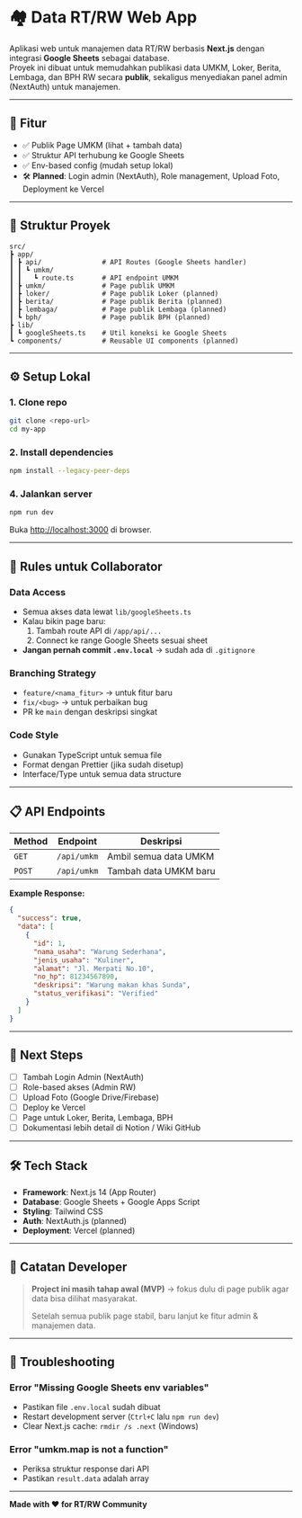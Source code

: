 # 🏘️ Data RT/RW Web App

Aplikasi web untuk manajemen data RT/RW berbasis **Next.js** dengan integrasi **Google Sheets** sebagai database.  
Proyek ini dibuat untuk memudahkan publikasi data UMKM, Loker, Berita, Lembaga, dan BPH RW secara **publik**, sekaligus menyediakan panel admin (NextAuth) untuk manajemen.

---

## 🚀 Fitur
- ✅ Publik Page UMKM (lihat + tambah data)
- ✅ Struktur API terhubung ke Google Sheets
- ✅ Env-based config (mudah setup lokal)
- 🛠️ **Planned**: Login admin (NextAuth), Role management, Upload Foto, Deployment ke Vercel

---

## 📂 Struktur Proyek
```
src/
┣ app/
┃ ┣ api/               # API Routes (Google Sheets handler)
┃ ┃ ┗ umkm/
┃ ┃   ┗ route.ts       # API endpoint UMKM
┃ ┣ umkm/              # Page publik UMKM
┃ ┣ loker/             # Page publik Loker (planned)
┃ ┣ berita/            # Page publik Berita (planned)
┃ ┣ lembaga/           # Page publik Lembaga (planned)
┃ ┗ bph/               # Page publik BPH (planned)
┣ lib/
┃ ┗ googleSheets.ts    # Util koneksi ke Google Sheets
┗ components/          # Reusable UI components (planned)
```

---

## ⚙️ Setup Lokal

### 1. **Clone repo**
```bash
git clone <repo-url>
cd my-app
```

### 2. **Install dependencies**
```bash
npm install --legacy-peer-deps
```



### 4. **Jalankan server**
```bash
npm run dev
```

Buka [http://localhost:3000](http://localhost:3000) di browser.

---

## 🤝 Rules untuk Collaborator

### **Data Access**
- Semua akses data lewat `lib/googleSheets.ts`
- Kalau bikin page baru:
  1. Tambah route API di `/app/api/...`
  2. Connect ke range Google Sheets sesuai sheet
- **Jangan pernah commit `.env.local`** → sudah ada di `.gitignore`

### **Branching Strategy**
- `feature/<nama_fitur>` → untuk fitur baru
- `fix/<bug>` → untuk perbaikan bug  
- PR ke `main` dengan deskripsi singkat

### **Code Style**
- Gunakan TypeScript untuk semua file
- Format dengan Prettier (jika sudah disetup)
- Interface/Type untuk semua data structure

---

## 📋 API Endpoints

| Method | Endpoint | Deskripsi |
|--------|----------|-----------|
| `GET` | `/api/umkm` | Ambil semua data UMKM |
| `POST` | `/api/umkm` | Tambah data UMKM baru |

**Example Response:**
```json
{
  "success": true,
  "data": [
    {
      "id": 1,
      "nama_usaha": "Warung Sederhana",
      "jenis_usaha": "Kuliner",
      "alamat": "Jl. Merpati No.10",
      "no_hp": 81234567890,
      "deskripsi": "Warung makan khas Sunda",
      "status_verifikasi": "Verified"
    }
  ]
}
```

---

## 📝 Next Steps

- [ ] Tambah Login Admin (NextAuth)
- [ ] Role-based akses (Admin RW)  
- [ ] Upload Foto (Google Drive/Firebase)
- [ ] Deploy ke Vercel
- [ ] Page untuk Loker, Berita, Lembaga, BPH
- [ ] Dokumentasi lebih detail di Notion / Wiki GitHub

---

## 🛠️ Tech Stack

- **Framework**: Next.js 14 (App Router)
- **Database**: Google Sheets + Google Apps Script
- **Styling**: Tailwind CSS
- **Auth**: NextAuth.js (planned)
- **Deployment**: Vercel (planned)

---

## 📌 Catatan Developer

> **Project ini masih tahap awal (MVP)** → fokus dulu di page publik agar data bisa dilihat masyarakat.
> 
> Setelah semua publik page stabil, baru lanjut ke fitur admin & manajemen data.

---

## 🐛 Troubleshooting

### Error "Missing Google Sheets env variables"
- Pastikan file `.env.local` sudah dibuat
- Restart development server (`Ctrl+C` lalu `npm run dev`)
- Clear Next.js cache: `rmdir /s .next` (Windows)

### Error "umkm.map is not a function"  
- Periksa struktur response dari API
- Pastikan `result.data` adalah array

---

**Made with ❤️ for RT/RW Community**